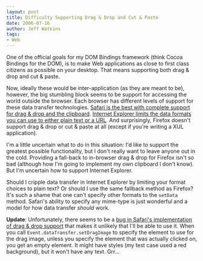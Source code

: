 ```yaml
---
layout: post
title: Difficulty Supporting Drag & Drop and Cut & Paste
date: 2006-07-16
author: Jeff Watkins
tags:
- Web
---
```


One of the official goals for my DOM Bindings framework (think Cocoa Bindings for the DOM), is to make Web applications as close to first class citizens as possible on your desktop. That means supporting both drag & drop and cut & paste.


<!--more-->

Now, ideally these would be inter-application (as they are meant to be), however, the big stumbling block seems to be support for accessing the world outside the browser. Each browser has different levels of support for these data transfer technologies. [Safari is the best with complete support for drag & drop and the clipboard](http://www.devworld.apple.com/documentation/AppleApplications/Conceptual/SafariJSProgTopics/Tasks/DragAndDrop.html#//apple_ref/doc/uid/30001233). [Internet Explorer limits the data formats you can use to either plain text or a URL](http://msdn.microsoft.com/workshop/author/dhtml/reference/methods/setdata.asp). And surprisingly, Firefox doesn't support drag & drop or cut & paste at all (except if you're writing a XUL application).

I'm a little uncertain what to do in this situation: I'd like to support the greatest possible functionality, but I don't really want to leave anyone out in the cold. Providing a fall-back to in-browser drag & drop for Firefox isn't so bad (although how I'm going to implement my own clipboard I don't know). But I'm uncertain how to support Internet Explorer.

Should I cripple data transfer in Internet Explorer by limiting your format choices to plain text? Or should I use the same fallback method as Firefox? It's such a shame that one can't specify other formats to the `setData` method. Safari's ability to specify any mime-type is just wonderful and a model for how data transfer _should_ work.

**Update**: Unfortunately, there seems to be a [bug in Safari's implementation of drag & drop support](http://bugzilla.opendarwin.org/show_bug.cgi?id=9960) that makes it unlikely that I'll be able to use it. When you call `Event.dataTransfer.setDragImage` to specify the element to use for the drag image, unless you specify the element that was actually clicked on, you get an empty element. It might have styles (my test case used a red background), but it won't have any text. Grr...